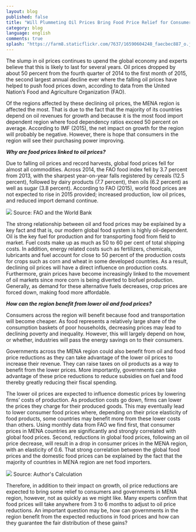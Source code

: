 ```yaml
---
layout: blog
published: false
title: "Will Plummeting Oil Prices Bring Food Price Relief for Consumers in the MENA Region?"
category: blog
language: english
comments: true
splash: "https://farm8.staticflickr.com/7637/16590604248_faecbec887_o.jpg"
---
```


The slump in oil prices continues to upend the global economy and experts believe that this is likely to last for several years. Oil prices dropped by about 50 percent from the fourth quarter of 2014 to the first month of 2015, the second largest annual decline ever where the falling oil prices have helped to push food prices down, according to data from the United Nation’s Food and Agriculture Organization (FAO). 
<!-- more -->

Of the regions affected by these declining oil prices, the MENA region is affected the most. That is due to the fact that the majority of its countries depend on oil revenues for growth and because it is the most food import dependent region where food dependency ratios exceed 50 percent on average. According to IMF (2015), the net impact on growth for the region will probably be negative. However, there is hope that consumers in the region will see their purchasing power improving. 

**_Why are food prices linked to oil prices?_**

Due to falling oil prices and record harvests, global food prices fell for almost all commodities.  Across 2014, the FAO food index fell by 3.7 percent from 2013, with the sharpest year-on-year falls registered by cereals (12.5 percent), followed by dairy products (7.7 percent), then oils (6.2 percent) as well as sugar (3.8 percent). According to FAO (2015), world food prices are not expected to rise in 2015 provided; increased production, low oil prices, and reduced import demand continue.

![](https://farm8.staticflickr.com/7641/16570934427_9ed871ec8d.jpg)
Source: FAO and the World Bank   

The strong relationship between oil and food prices may be explained by a key fact and that is, our modern global food system is highly oil-dependent.  Oil is the key fuel for production and for transporting food from field to market. Fuel costs make up as much as 50 to 60 per cent of total shipping costs. In addition, energy related costs such as fertilizers, chemicals, lubricants and fuel account for close to 50 percent of the production costs for crops such as corn and wheat in some developed countries. As a result, declining oil prices will have a direct influence on production costs. Furthermore, grain prices have become increasingly linked to the movement of oil markets since more corn is being diverted to biofuel production. Generally, as demand for these alternative fuels decreases, crop prices are forced down, making food more affordable. 

**_How can the region benefit from lower oil and food prices?_** 

Consumers across the region will benefit because food and transportation will become cheaper. As food represents a relatively large share of the consumption baskets of poor households, decreasing prices may lead to declining poverty and inequality. However, this will largely depend on how, or whether, industries will pass the energy savings on to their consumers. 

Governments across the MENA region could also benefit from oil and food price reductions as they can take advantage of the lower oil prices to increase their revenue. They can raise taxes on oil products as a way to benefit from the lower prices. More importantly, governments can take advantage of these price reductions to reduce subsidies on fuel and food thereby greatly reducing their fiscal spending.

The lower oil prices are expected to influence domestic prices by lowering firms’ costs of production.  As production costs go down, firms can lower the prices they charge for their produced goods. This may eventually lead to lower consumer food prices where, depending on their price elasticity of food products, some countries may benefit more from these lower costs than others. Using monthly data from FAO we find first, that consumer prices in MENA countries are significantly and strongly correlated with global food prices. Second, reductions in global food prices, following an oil price decrease, will result in a drop in consumer prices in the MENA region, with an elasticity of 0.6. That strong correlation between the global food prices and the domestic food prices can be explained by the fact that the majority of countries in MENA region are net food importers.


![](https://farm9.staticflickr.com/8570/16158296533_43aa1e65c0.jpg) 
Source: Author's Calculation

Therefore, in addition to their impact on growth, oil price reductions are expected to bring some relief to consumers and governments in MENA region, however, not as quickly as we might like. Many experts confirm that food prices will take anywhere from 3 to 6 months to adjust to oil price reductions. An important question may be, how can governments in the region benefit from the expected reductions in food prices and how can they guarantee the fair distribution of these gains?